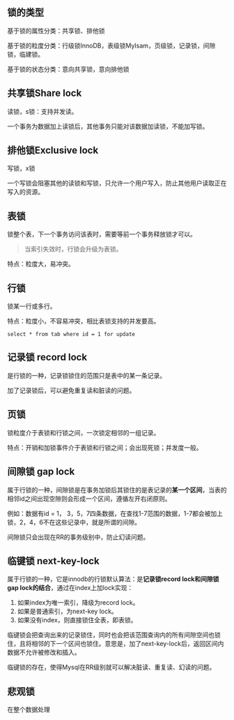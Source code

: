 ## 锁的类型

基于锁的属性分类：共享锁、排他锁

基于锁的粒度分类：行级锁InnoDB，表级锁MyIsam，页级锁，记录锁，间隙锁，临建锁。

基于锁的状态分类：意向共享锁，意向排他锁

## 共享锁Share lock

读锁，s锁：支持并发读。

一个事务为数据加上读锁后，其他事务只能对该数据加读锁，不能加写锁。

## 排他锁Exclusive lock

写锁，x锁

一个写锁会阻塞其他的读锁和写锁，只允许一个用户写入，防止其他用户读取正在写入的资源。

## 表锁

锁整个表，下一个事务访问该表时，需要等前一个事务释放锁才可以。

> 当索引失效时，行锁会升级为表锁。

特点：粒度大，易冲突。

## 行锁

锁某一行或多行。

特点：粒度小，不容易冲突，相比表锁支持的并发要高。

`select * from tab where id = 1 for update`

## 记录锁 record lock

是行锁的一种，记录锁锁住的范围只是表中的某一条记录。

加了记录锁后，可以避免重复读和脏读的问题。

## 页锁

锁粒度介于表锁和行锁之间，一次锁定相邻的一组记录。

特点：开销和加锁事件介于表锁和行锁之间；会出现死锁；并发度一般。

## 间隙锁 gap lock

属于行锁的一种，间隙锁是在事务加锁后其锁住的是表记录的**某一个区间**，当表的相邻id之间出现空隙则会形成一个区间，遵循左开右闭原则。

例如：数据有id = 1， 3，5，7四条数据，在查找1-7范围的数据，1-7都会被加上锁，2，4，6不在这些记录中，就是所谓的间隙。

间隙锁只会出现在RR的事务级别中，防止幻读问题。

## 临键锁 next-key-lock

属于行锁的一种，它是innodb的行锁默认算法：是**记录锁record lock和间隙锁gap lock的结合**，通过在index上加lock实现：

1. 如果index为唯一索引，降级为record lock。
2. 如果是普通索引，为next-key lock。
3. 如果没有index，则直接锁住全表，即表锁。

临键锁会把查询出来的记录锁住，同时也会把该范围查询内的所有间隙空间也锁住，且将相邻的下一个区间也锁住。意思是，加了next-key-lock后，返回区间内数据不允许被修改和插入。

临键锁的存在，使得Mysql在RR级别就可以解决脏读、重复读、幻读的问题。

## 悲观锁

在整个数据处理

